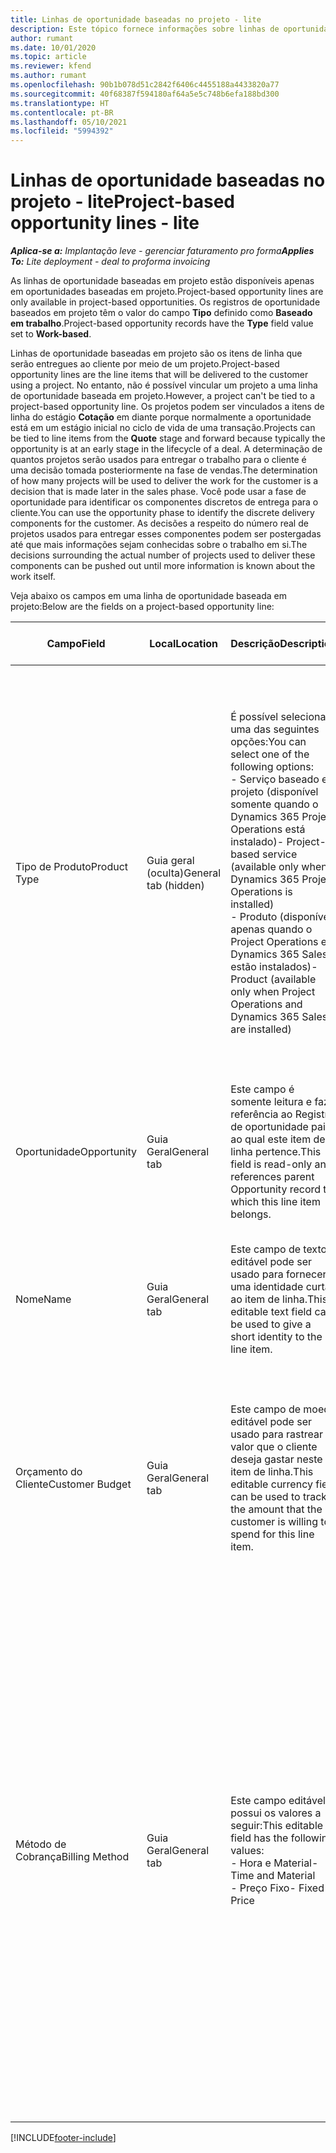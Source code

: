 ```yaml
---
title: Linhas de oportunidade baseadas no projeto - lite
description: Este tópico fornece informações sobre linhas de oportunidade baseadas em projeto. (Pro)
author: rumant
ms.date: 10/01/2020
ms.topic: article
ms.reviewer: kfend
ms.author: rumant
ms.openlocfilehash: 90b1b078d51c2842f6406c4455188a4433820a77
ms.sourcegitcommit: 40f68387f594180af64a5e5c748b6efa188bd300
ms.translationtype: HT
ms.contentlocale: pt-BR
ms.lasthandoff: 05/10/2021
ms.locfileid: "5994392"
---
```

# <a name="project-based-opportunity-lines---lite"></a><span data-ttu-id="c7f68-104">Linhas de oportunidade baseadas no projeto - lite</span><span class="sxs-lookup"><span data-stu-id="c7f68-104">Project-based opportunity lines - lite</span></span>

<span data-ttu-id="c7f68-105">_**Aplica-se a:** Implantação leve - gerenciar faturamento pro forma_</span><span class="sxs-lookup"><span data-stu-id="c7f68-105">_**Applies To:** Lite deployment - deal to proforma invoicing_</span></span>

<span data-ttu-id="c7f68-106">As linhas de oportunidade baseadas em projeto estão disponíveis apenas em oportunidades baseadas em projeto.</span><span class="sxs-lookup"><span data-stu-id="c7f68-106">Project-based opportunity lines are only available in project-based opportunities.</span></span> <span data-ttu-id="c7f68-107">Os registros de oportunidade baseados em projeto têm o valor do campo **Tipo** definido como **Baseado em trabalho**.</span><span class="sxs-lookup"><span data-stu-id="c7f68-107">Project-based opportunity records have the **Type** field value set to **Work-based**.</span></span>

<span data-ttu-id="c7f68-108">Linhas de oportunidade baseadas em projeto são os itens de linha que serão entregues ao cliente por meio de um projeto.</span><span class="sxs-lookup"><span data-stu-id="c7f68-108">Project-based opportunity lines are the line items that will be delivered to the customer using a project.</span></span> <span data-ttu-id="c7f68-109">No entanto, não é possível vincular um projeto a uma linha de oportunidade baseada em projeto.</span><span class="sxs-lookup"><span data-stu-id="c7f68-109">However, a project can't be tied to a project-based opportunity line.</span></span> <span data-ttu-id="c7f68-110">Os projetos podem ser vinculados a itens de linha do estágio **Cotação** em diante porque normalmente a oportunidade está em um estágio inicial no ciclo de vida de uma transação.</span><span class="sxs-lookup"><span data-stu-id="c7f68-110">Projects can be tied to line items from the **Quote** stage and forward because typically the opportunity is at an early stage in the lifecycle of a deal.</span></span> <span data-ttu-id="c7f68-111">A determinação de quantos projetos serão usados para entregar o trabalho para o cliente é uma decisão tomada posteriormente na fase de vendas.</span><span class="sxs-lookup"><span data-stu-id="c7f68-111">The determination of how many projects will be used to deliver the work for the customer is a decision that is made later in the sales phase.</span></span> <span data-ttu-id="c7f68-112">Você pode usar a fase de oportunidade para identificar os componentes discretos de entrega para o cliente.</span><span class="sxs-lookup"><span data-stu-id="c7f68-112">You can use the opportunity phase to identify the discrete delivery components for the customer.</span></span> <span data-ttu-id="c7f68-113">As decisões a respeito do número real de projetos usados para entregar esses componentes podem ser postergadas até que mais informações sejam conhecidas sobre o trabalho em si.</span><span class="sxs-lookup"><span data-stu-id="c7f68-113">The decisions surrounding the actual number of projects used to deliver these components can be pushed out until more information is known about the work itself.</span></span>

<span data-ttu-id="c7f68-114">Veja abaixo os campos em uma linha de oportunidade baseada em projeto:</span><span class="sxs-lookup"><span data-stu-id="c7f68-114">Below are the fields on a project-based opportunity line:</span></span>

| <span data-ttu-id="c7f68-115">**Campo**</span><span class="sxs-lookup"><span data-stu-id="c7f68-115">**Field**</span></span> | <span data-ttu-id="c7f68-116">**Local**</span><span class="sxs-lookup"><span data-stu-id="c7f68-116">**Location**</span></span> | <span data-ttu-id="c7f68-117">**Descrição**</span><span class="sxs-lookup"><span data-stu-id="c7f68-117">**Description**</span></span> | <span data-ttu-id="c7f68-118">**Impacto a jusante**</span><span class="sxs-lookup"><span data-stu-id="c7f68-118">**Downstream impact**</span></span> |
| --- | --- | --- | --- |
| <span data-ttu-id="c7f68-119">Tipo de Produto</span><span class="sxs-lookup"><span data-stu-id="c7f68-119">Product Type</span></span> | <span data-ttu-id="c7f68-120">Guia geral (oculta)</span><span class="sxs-lookup"><span data-stu-id="c7f68-120">General tab (hidden)</span></span> | <span data-ttu-id="c7f68-121">É possível selecionar uma das seguintes opções:</span><span class="sxs-lookup"><span data-stu-id="c7f68-121">You can select one of the following options:</span></span></br><span data-ttu-id="c7f68-122">- Serviço baseado em projeto (disponível somente quando o Dynamics 365 Project Operations está instalado)</span><span class="sxs-lookup"><span data-stu-id="c7f68-122">- Project-based service (available only when Dynamics 365 Project Operations is installed)</span></span></br><span data-ttu-id="c7f68-123">- Produto (disponível apenas quando o Project Operations e o Dynamics 365 Sales estão instalados)</span><span class="sxs-lookup"><span data-stu-id="c7f68-123">- Product (available only when Project Operations and Dynamics 365 Sales are installed)</span></span> | <span data-ttu-id="c7f68-124">O valor deste campo é definido como **Serviço baseado em projeto** ao criar uma linha de oportunidade baseada em projeto a partir da grade de linhas baseadas em projeto na Oportunidade.</span><span class="sxs-lookup"><span data-stu-id="c7f68-124">The value of this field is set to **Project-based service** when you create a project-based opportunity line from the project-based lines grid on the Opportunity.</span></span> <br> <span data-ttu-id="c7f68-125">Se você alterar ou substituir este valor, a funcionalidade do projeto não será habilitada nos itens de linha baseados em projeto.</span><span class="sxs-lookup"><span data-stu-id="c7f68-125">If you change or override this value, the project functionality won't be enabled on your project-based line items.</span></span> |
| <span data-ttu-id="c7f68-126">Oportunidade</span><span class="sxs-lookup"><span data-stu-id="c7f68-126">Opportunity</span></span> | <span data-ttu-id="c7f68-127">Guia Geral</span><span class="sxs-lookup"><span data-stu-id="c7f68-127">General tab</span></span> | <span data-ttu-id="c7f68-128">Este campo é somente leitura e faz referência ao Registro de oportunidade pai ao qual este item de linha pertence.</span><span class="sxs-lookup"><span data-stu-id="c7f68-128">This field is read-only and references parent Opportunity record to which this line item belongs.</span></span> | <span data-ttu-id="c7f68-129">Não há impacto a jusante deste campo.</span><span class="sxs-lookup"><span data-stu-id="c7f68-129">There is no downstream impact from this field.</span></span> |
| <span data-ttu-id="c7f68-130">Nome</span><span class="sxs-lookup"><span data-stu-id="c7f68-130">Name</span></span> | <span data-ttu-id="c7f68-131">Guia Geral</span><span class="sxs-lookup"><span data-stu-id="c7f68-131">General tab</span></span> | <span data-ttu-id="c7f68-132">Este campo de texto editável pode ser usado para fornecer uma identidade curta ao item de linha.</span><span class="sxs-lookup"><span data-stu-id="c7f68-132">This editable text field can be used to give a short identity to the line item.</span></span> | <span data-ttu-id="c7f68-133">Este valor é transportado para a linha de cotação quando você cria uma cotação a partir desta oportunidade.</span><span class="sxs-lookup"><span data-stu-id="c7f68-133">This value is carried over to the quote line when you create a quote from this opportunity.</span></span> |
| <span data-ttu-id="c7f68-134">Orçamento do Cliente</span><span class="sxs-lookup"><span data-stu-id="c7f68-134">Customer Budget</span></span> | <span data-ttu-id="c7f68-135">Guia Geral</span><span class="sxs-lookup"><span data-stu-id="c7f68-135">General tab</span></span> | <span data-ttu-id="c7f68-136">Este campo de moeda editável pode ser usado para rastrear o valor que o cliente deseja gastar neste item de linha.</span><span class="sxs-lookup"><span data-stu-id="c7f68-136">This editable currency field can be used to track the amount that the customer is willing to spend for this line item.</span></span> | <span data-ttu-id="c7f68-137">Este valor é transportado para o campo correspondente na linha de cotação quando você cria uma cotação a partir desta oportunidade.</span><span class="sxs-lookup"><span data-stu-id="c7f68-137">This value is carried over to the corresponding field on the quote line when you create a quote from this opportunity.</span></span> |
| <span data-ttu-id="c7f68-138">Método de Cobrança</span><span class="sxs-lookup"><span data-stu-id="c7f68-138">Billing Method</span></span> | <span data-ttu-id="c7f68-139">Guia Geral</span><span class="sxs-lookup"><span data-stu-id="c7f68-139">General tab</span></span> | <span data-ttu-id="c7f68-140">Este campo editável possui os valores a seguir:</span><span class="sxs-lookup"><span data-stu-id="c7f68-140">This editable field has the following values:</span></span></br><span data-ttu-id="c7f68-141">- Hora e Material</span><span class="sxs-lookup"><span data-stu-id="c7f68-141">- Time and Material</span></span></br><span data-ttu-id="c7f68-142">- Preço Fixo</span><span class="sxs-lookup"><span data-stu-id="c7f68-142">- Fixed Price</span></span> | <span data-ttu-id="c7f68-143">Este valor é transportado para o campo correspondente na linha de cotação quando você cria uma cotação a partir desta oportunidade.</span><span class="sxs-lookup"><span data-stu-id="c7f68-143">This value is carried over to the corresponding field on the quote line when you create a quote from this opportunity.</span></span> <span data-ttu-id="c7f68-144">Depois que a linha de cotação é criada, o campo é bloqueado e não pode ser alterado.</span><span class="sxs-lookup"><span data-stu-id="c7f68-144">After the quote line is created, the field is locked and can't be changed.</span></span> <span data-ttu-id="c7f68-145">Atribua este valor de campo com a maior precisão possível.</span><span class="sxs-lookup"><span data-stu-id="c7f68-145">Assign this field value as accurately as possible.</span></span> <span data-ttu-id="c7f68-146">Se você precisar alterar o valor deste campo na linha de cotação, exclua e recrie a linha de cotação.</span><span class="sxs-lookup"><span data-stu-id="c7f68-146">If you need to change the value of this field on the quote line, delete and re-create the quote line.</span></span> |


[!INCLUDE[footer-include](../../includes/footer-banner.md)]